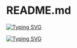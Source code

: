 # README.md
[![Typing SVG](https://readme-typing-svg.demolab.com?font=Fira+Code&pause=1000&color=26A7DE&repeat=false&width=435&lines=Joseph+Chavez)](https://git.io/typing-svg)

[![Typing SVG](https://readme-typing-svg.demolab.com?font=Fira+Code&pause=1000&color=26A7DE&width=435&lines=Aspiring+Software+Engineer;3%2B+years+of+coding+experience;Always+learning+new+things)](https://git.io/typing-svg)
